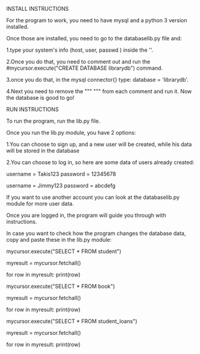 INSTALL INSTRUCTIONS

For the program to work, you need to have mysql and a python 3 version installed.

Once those are installed, you need to go to the databaselib.py file and: 

1.type your system's info (host, user, passwd ) inside the ''. 

2.Once you do that, you need to comment out and run the
#mycursor.execute("CREATE DATABASE librarydb") command.

3.once you do that, in the mysql connector{}  type: database = 'librarydb'.

4.Next you need to remove the """ """ from each comment and run it. Now the database is good to go!




RUN INSTRUCTIONS

To run the program, run the lib.py file.

Once you run the lib.py module, you have  2 options:

1.You can choose to sign up, and a new user will be created, while his data will be stored in the database

2.You can choose to log in, so here are some data of users already created:

username = Takis123
password = 12345678

username = Jimmy123
password = abcdefg

If you want to use another account you can look at the databaselib.py module for more user data.

Once you are logged in, the program will guide you through with instructions.

In case you want to check how the program changes the database data, copy and paste these in the lib.py module:


mycursor.execute("SELECT * FROM student")

myresult = mycursor.fetchall() 

for row in myresult:
    print(row)


mycursor.execute("SELECT * FROM book")

myresult = mycursor.fetchall()

for row in myresult:
    print(row)


mycursor.execute("SELECT * FROM student_loans")

myresult = mycursor.fetchall()

for row in myresult:
    print(row)
